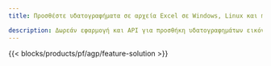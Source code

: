 ```yaml
---
title: Προσθέστε υδατογραφήματα σε αρχεία Excel σε Windows, Linux και macOS 

description: Δωρεάν εφαρμογή και API για προσθήκη υδατογραφημάτων εικόνας ή κειμένου σε αρχεία XLS, XLSX και ODS
---
```

{{< blocks/products/pf/agp/feature-solution >}} 

